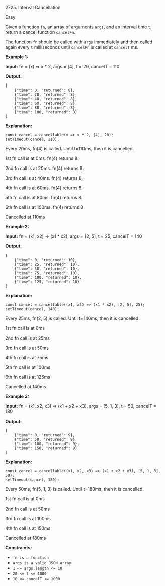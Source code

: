 2725\. Interval Cancellation

Easy

Given a function `fn`, an array of arguments `args`, and an interval time `t`, return a cancel function `cancelFn`.

The function `fn` should be called with `args` immediately and then called again every `t` milliseconds until `cancelFn` is called at `cancelT` ms.

**Example 1:**

**Input:** fn = (x) => x * 2, args = [4], t = 20, cancelT = 110

**Output:** 

    [ 
        {"time": 0, "returned": 8}, 
        {"time": 20, "returned": 8}, 
        {"time": 40, "returned": 8}, 
        {"time": 60, "returned": 8}, 
        {"time": 80, "returned": 8}, 
        {"time": 100, "returned": 8} 
    ]

**Explanation:** 

    const cancel = cancellable(x => x * 2, [4], 20); 
    setTimeout(cancel, 110); 

Every 20ms, fn(4) is called. Until t=110ms, then it is cancelled. 

1st fn call is at 0ms. fn(4) returns 8. 

2nd fn call is at 20ms. fn(4) returns 8. 

3rd fn call is at 40ms. fn(4) returns 8. 

4th fn call is at 60ms. fn(4) returns 8. 

5th fn call is at 80ms. fn(4) returns 8. 

6th fn call is at 100ms. fn(4) returns 8. 

Cancelled at 110ms

**Example 2:**

**Input:** fn = (x1, x2) => (x1 * x2), args = [2, 5], t = 25, cancelT = 140

**Output:** 

    [ 
        {"time": 0, "returned": 10}, 
        {"time": 25, "returned": 10}, 
        {"time": 50, "returned": 10}, 
        {"time": 75, "returned": 10}, 
        {"time": 100, "returned": 10}, 
        {"time": 125, "returned": 10} 
    ]

**Explanation:** 

    const cancel = cancellable((x1, x2) => (x1 * x2), [2, 5], 25);
    setTimeout(cancel, 140); 

Every 25ms, fn(2, 5) is called. Until t=140ms, then it is cancelled. 

1st fn call is at 0ms 

2nd fn call is at 25ms 

3rd fn call is at 50ms 

4th fn call is at 75ms 

5th fn call is at 100ms 

6th fn call is at 125ms 

Cancelled at 140ms

**Example 3:**

**Input:** fn = (x1, x2, x3) => (x1 + x2 + x3), args = [5, 1, 3], t = 50, cancelT = 180

**Output:** 

    [ 
        {"time": 0, "returned": 9}, 
        {"time": 50, "returned": 9}, 
        {"time": 100, "returned": 9}, 
        {"time": 150, "returned": 9} 
    ]

**Explanation:** 

    const cancel = cancellable((x1, x2, x3) => (x1 + x2 + x3), [5, 1, 3], 50); 
    setTimeout(cancel, 180); 

Every 50ms, fn(5, 1, 3) is called. Until t=180ms, then it is cancelled. 

1st fn call is at 0ms 

2nd fn call is at 50ms 

3rd fn call is at 100ms 

4th fn call is at 150ms 

Cancelled at 180ms

**Constraints:**

*   `fn is a function`
*   `args is a valid JSON array`
*   `1 <= args.length <= 10`
*   `20 <= t <= 1000`
*   `10 <= cancelT <= 1000`